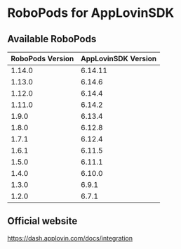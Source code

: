 # RoboPods for AppLovinSDK

## Available RoboPods

| RoboPods Version  | AppLovinSDK Version  |
|-------------------|-------------------|
| 1.14.0            | 6.14.11           |
| 1.13.0            | 6.14.6            |
| 1.12.0            | 6.14.4            |
| 1.11.0            | 6.14.2            |
| 1.9.0             | 6.13.4            |
| 1.8.0             | 6.12.8            |
| 1.7.1             | 6.12.4            |
| 1.6.1             | 6.11.5            |
| 1.5.0             | 6.11.1            |
| 1.4.0             | 6.10.0            |
| 1.3.0             | 6.9.1             |
| 1.2.0             | 6.7.1             |

## Official website
https://dash.applovin.com/docs/integration
